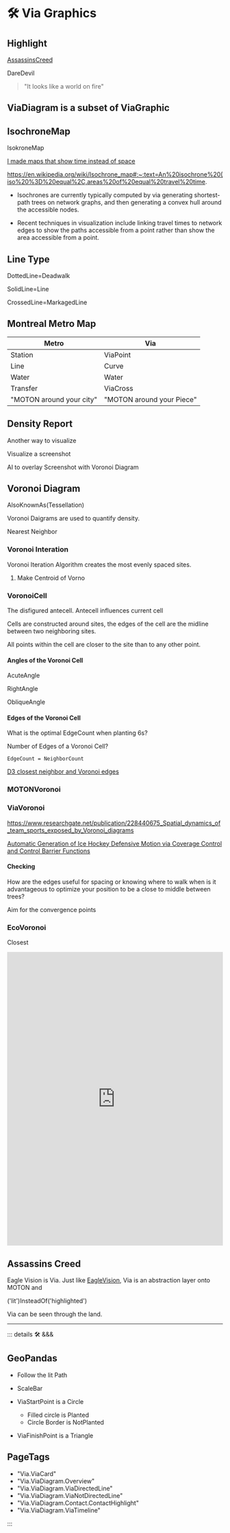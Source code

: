 # 🛠 Via Graphics

## Highlight

[AssassinsCreed](https://www.youtube.com/watch?v=toW9lHSJ5Tg&ab_channel=AKG29)

DareDevil

> "It looks like a world on fire"

## ViaDiagram is a subset of ViaGraphic

## IsochroneMap

IsokroneMap

[I made maps that show time instead of space](https://www.youtube.com/watch?v=rC2VQ-oyDG0&ab_channel=V%C3%A1clavVolhejn)

<https://en.wikipedia.org/wiki/Isochrone_map#:~:text=An%20isochrone%20(iso%20%3D%20equal%2C,areas%20of%20equal%20travel%20time>.

- Isochrones are currently typically computed by via generating shortest-path trees on network graphs, and then generating a convex hull around the accessible nodes.

- Recent techniques in visualization include linking travel times to network edges to show the paths accessible from a point rather than show the area accessible from a point.

## Line Type

DottedLine=Deadwalk

SolidLine=Line

CrossedLine=MarkagedLine

## Montreal Metro Map

| Metro | Via |
| ------ | ------ |
| Station | ViaPoint |
| Line | Curve |
| Water | Water |
| Transfer | ViaCross |
| "MOTON around your city" | "MOTON around your Piece" |

## Density Report

Another way to visualize

Visualize a screenshot

AI to overlay Screenshot with Voronoi Diagram

## Voronoi Diagram

AlsoKnownAs(Tessellation)

Voronoi Daigrams are used to quantify density.

Nearest Neighbor

### Voronoi Interation

Voronoi Iteration Algorithm creates the most evenly spaced sites.

1. Make Centroid of Vorno

### VoronoiCell

The disfigured antecell. Antecell influences current cell

Cells are constructed around sites, the edges of the cell are the midline between two neighboring sites.

All points within the cell are closer to the site than to any other point.

#### Angles of the Voronoi Cell

AcuteAngle

RightAngle

ObliqueAngle

#### Edges of the Voronoi Cell

What is the optimal EdgeCount when planting 6s?

Number of Edges of a Voronoi Cell?

`EdgeCount = NeighborCount`

[D3 closest neighbor and Voronoi edges](https://d3js.org/d3-delaunay/voronoi#voronoi_neighbors)

### <motor>MOTONVoronoi</motor>

### <via>ViaVoronoi</via>

<https://www.researchgate.net/publication/228440675_Spatial_dynamics_of_team_sports_exposed_by_Voronoi_diagrams>

[Automatic Generation of Ice Hockey Defensive Motion via
Coverage Control and Control Barrier Functions
](https://arxiv.org/pdf/2111.10804.pdf)

#### Checking

How are the edges useful for spacing or knowing where to walk when is it advantageous to optimize your position to be a close to middle between trees?

Aim for the convergence points

### <ekos>EcoVoronoi</ekos>

Closest

<iframe width="100%" height="684" frameborder="0"
  src="https://observablehq.com/embed/@d3/circle-dragging-iii?cells=chart"></iframe>

## Assassins Creed

Eagle Vision is Via. Just like [EagleVision](https://www.youtube.com/watch?v=toW9lHSJ5Tg), Via is an abstraction layer onto MOTON and

('lit')InsteadOf('highlighted')

Via can be seen through the land.

---

<!-- =================================================== -->
<!-- =================================================== -->
<!-- =================================================== -->
<!-- =================================================== -->
<!-- =================================================== -->
::: details 🛠 &&&

## GeoPandas

- Follow the lit Path
- ScaleBar
- ViaStartPoint is a Circle
    - Filled circle is Planted
    - Circle Border is NotPlanted

- ViaFinishPoint is a Triangle

<h2>PageTags</h2>

- "Via.ViaCard"
- "Via.ViaDiagram.Overview"
- "Via.ViaDiagram.ViaDirectedLine"
- "Via.ViaDiagram.ViaNotDirectedLine"
- "Via.ViaDiagram.Contact.ContactHighlight"
- "Via.ViaDiagram.ViaTimeline"

:::
